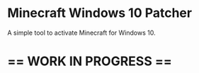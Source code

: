 # Minecraft Windows 10 Patcher
A simple tool to activate Minecraft for Windows 10.

# == WORK IN PROGRESS ==
